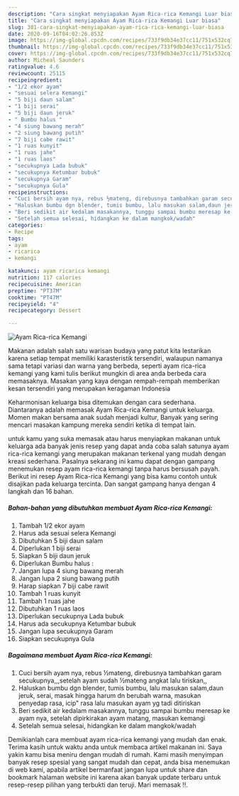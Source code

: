 ```yaml
---
description: "Cara singkat menyiapakan Ayam Rica-rica Kemangi Luar biasa"
title: "Cara singkat menyiapakan Ayam Rica-rica Kemangi Luar biasa"
slug: 381-cara-singkat-menyiapakan-ayam-rica-rica-kemangi-luar-biasa
date: 2020-09-16T04:02:26.853Z
image: https://img-global.cpcdn.com/recipes/733f9db34e37cc11/751x532cq70/ayam-rica-rica-kemangi-foto-resep-utama.jpg
thumbnail: https://img-global.cpcdn.com/recipes/733f9db34e37cc11/751x532cq70/ayam-rica-rica-kemangi-foto-resep-utama.jpg
cover: https://img-global.cpcdn.com/recipes/733f9db34e37cc11/751x532cq70/ayam-rica-rica-kemangi-foto-resep-utama.jpg
author: Micheal Saunders
ratingvalue: 4.6
reviewcount: 25115
recipeingredient:
- "1/2 ekor ayam"
- "sesuai selera Kemangi"
- "5 biji daun salam"
- "1 biji serai"
- "5 biji daun jeruk"
- " Bumbu halus "
- "4 siung bawang merah"
- "2 siung bawang putih"
- "7 biji cabe rawit"
- "1 ruas kunyit"
- "1 ruas jahe"
- "1 ruas laos"
- "secukupnya Lada bubuk"
- "secukupnya Ketumbar bubuk"
- "secukupnya Garam"
- "secukupnya Gula"
recipeinstructions:
- "Cuci bersih ayam nya, rebus ½mateng, direbusnya tambahkan garam secukupnya,,,setelah ayam sudah ½mateng angkat lalu tiriskan,,"
- "Haluskan bumbu dgn blender, tumis bumbu, lalu masukan salam,daun jeruk, serai, masak hingga harum dn berubah warna, masukan penyedap rasa, icip&#34; rasa lalu masukan ayam yg tadi ditiriskan"
- "Beri sedikit air kedalam masakannya, tunggu sampai bumbu meresap ke ayam nya, setelah dipirkirakan ayam matang, masukan kemangi"
- "Setelah semua selesai, hidangkan ke dalam mangkok/wadah"
categories:
- Recipe
tags:
- ayam
- ricarica
- kemangi

katakunci: ayam ricarica kemangi 
nutrition: 117 calories
recipecuisine: American
preptime: "PT37M"
cooktime: "PT47M"
recipeyield: "4"
recipecategory: Dessert

---
```



![Ayam Rica-rica Kemangi](https://img-global.cpcdn.com/recipes/733f9db34e37cc11/751x532cq70/ayam-rica-rica-kemangi-foto-resep-utama.jpg)

Makanan adalah salah satu warisan budaya yang patut kita lestarikan karena setiap tempat memiliki karasteristik tersendiri, walaupun namanya sama tetapi variasi dan warna yang berbeda, seperti ayam rica-rica kemangi yang kami tulis berikut mungkin di area anda berbeda cara memasaknya. Masakan yang kaya dengan rempah-rempah memberikan kesan tersendiri yang merupakan keragaman Indonesia



Keharmonisan keluarga bisa ditemukan dengan cara sederhana. Diantaranya adalah memasak Ayam Rica-rica Kemangi untuk keluarga. Momen makan bersama anak sudah menjadi kultur, Banyak yang sering mencari masakan kampung mereka sendiri ketika di tempat lain.

untuk kamu yang suka memasak atau harus menyiapkan makanan untuk keluarga ada banyak jenis resep yang dapat anda coba salah satunya ayam rica-rica kemangi yang merupakan makanan terkenal yang mudah dengan kreasi sederhana. Pasalnya sekarang ini kamu dapat dengan gampang menemukan resep ayam rica-rica kemangi tanpa harus bersusah payah.
Berikut ini resep Ayam Rica-rica Kemangi yang bisa kamu contoh untuk disajikan pada keluarga tercinta. Dan sangat gampang hanya dengan 4 langkah dan 16 bahan.


<!--inarticleads1-->

##### Bahan-bahan yang dibutuhkan membuat Ayam Rica-rica Kemangi:

1. Tambah 1/2 ekor ayam
1. Harus ada sesuai selera Kemangi
1. Dibutuhkan 5 biji daun salam
1. Diperlukan 1 biji serai
1. Siapkan 5 biji daun jeruk
1. Diperlukan  Bumbu halus :
1. Jangan lupa 4 siung bawang merah
1. Jangan lupa 2 siung bawang putih
1. Harap siapkan 7 biji cabe rawit
1. Tambah 1 ruas kunyit
1. Tambah 1 ruas jahe
1. Dibutuhkan 1 ruas laos
1. Diperlukan secukupnya Lada bubuk
1. Harus ada secukupnya Ketumbar bubuk
1. Jangan lupa secukupnya Garam
1. Siapkan secukupnya Gula




<!--inarticleads2-->

##### Bagaimana membuat  Ayam Rica-rica Kemangi:

1. Cuci bersih ayam nya, rebus ½mateng, direbusnya tambahkan garam secukupnya,,,setelah ayam sudah ½mateng angkat lalu tiriskan,,
1. Haluskan bumbu dgn blender, tumis bumbu, lalu masukan salam,daun jeruk, serai, masak hingga harum dn berubah warna, masukan penyedap rasa, icip&#34; rasa lalu masukan ayam yg tadi ditiriskan
1. Beri sedikit air kedalam masakannya, tunggu sampai bumbu meresap ke ayam nya, setelah dipirkirakan ayam matang, masukan kemangi
1. Setelah semua selesai, hidangkan ke dalam mangkok/wadah




Demikianlah cara membuat ayam rica-rica kemangi yang mudah dan enak. Terima kasih untuk waktu anda untuk membaca artikel makanan ini. Saya yakin kamu bisa meniru dengan mudah di rumah. Kami masih menyimpan banyak resep spesial yang sangat mudah dan cepat, anda bisa menemukan di web kami, apabila artikel bermanfaat jangan lupa untuk share dan bookmark halaman website ini karena akan banyak update terbaru untuk resep-resep pilihan yang terbukti dan teruji. Mari memasak !!. 
